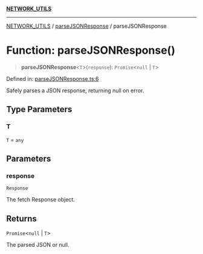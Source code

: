 [**NETWORK_UTILS**](../../README.md)

***

[NETWORK_UTILS](../../README.md) / [parseJSONResponse](../README.md) / parseJSONResponse

# Function: parseJSONResponse()

> **parseJSONResponse**\<`T`\>(`response`): `Promise`\<`null` \| `T`\>

Defined in: [parseJSONResponse.ts:6](https://github.com/dailker/everyutil/blob/2a1290e25c1270a5e1af64099b97f8d5fc086e59/src/network/parseJSONResponse.ts#L6)

Safely parses a JSON response, returning null on error.

## Type Parameters

### T

`T` = `any`

## Parameters

### response

`Response`

The fetch Response object.

## Returns

`Promise`\<`null` \| `T`\>

The parsed JSON or null.
